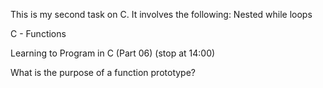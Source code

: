 This is my second task on C. It involves the following:
Nested while loops

C - Functions

Learning to Program in C (Part 06) (stop at 14:00)

What is the purpose of a function prototype?

